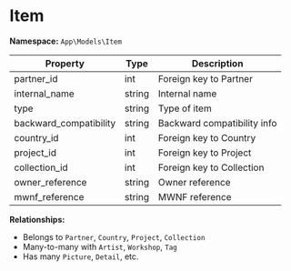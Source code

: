 # Item

**Namespace:** `App\Models\Item`

| Property               | Type   | Description                    |
|------------------------|--------|--------------------------------|
| partner_id             | int    | Foreign key to Partner         |
| internal_name          | string | Internal name                  |
| type                   | string | Type of item                   |
| backward_compatibility | string | Backward compatibility info    |
| country_id             | int    | Foreign key to Country         |
| project_id             | int    | Foreign key to Project         |
| collection_id          | int    | Foreign key to Collection      |
| owner_reference        | string | Owner reference                |
| mwnf_reference         | string | MWNF reference                 |

**Relationships:**
- Belongs to `Partner`, `Country`, `Project`, `Collection`
- Many-to-many with `Artist`, `Workshop`, `Tag`
- Has many `Picture`, `Detail`, etc.
